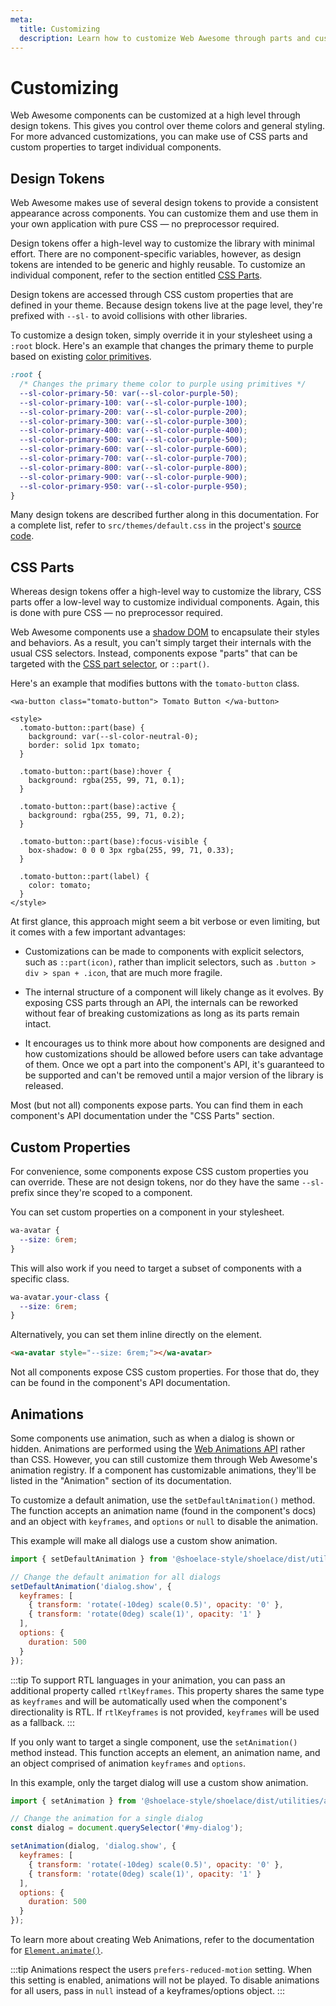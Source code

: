 ```yaml
---
meta:
  title: Customizing
  description: Learn how to customize Web Awesome through parts and custom properties.
---
```


# Customizing

Web Awesome components can be customized at a high level through design tokens. This gives you control over theme colors and general styling. For more advanced customizations, you can make use of CSS parts and custom properties to target individual components.

## Design Tokens

Web Awesome makes use of several design tokens to provide a consistent appearance across components. You can customize them and use them in your own application with pure CSS — no preprocessor required.

Design tokens offer a high-level way to customize the library with minimal effort. There are no component-specific variables, however, as design tokens are intended to be generic and highly reusable. To customize an individual component, refer to the section entitled [CSS Parts](#css-parts).

Design tokens are accessed through CSS custom properties that are defined in your theme. Because design tokens live at the page level, they're prefixed with `--sl-` to avoid collisions with other libraries.

To customize a design token, simply override it in your stylesheet using a `:root` block. Here's an example that changes the primary theme to purple based on existing [color primitives](/tokens/color#primitives).

```css
:root {
  /* Changes the primary theme color to purple using primitives */
  --sl-color-primary-50: var(--sl-color-purple-50);
  --sl-color-primary-100: var(--sl-color-purple-100);
  --sl-color-primary-200: var(--sl-color-purple-200);
  --sl-color-primary-300: var(--sl-color-purple-300);
  --sl-color-primary-400: var(--sl-color-purple-400);
  --sl-color-primary-500: var(--sl-color-purple-500);
  --sl-color-primary-600: var(--sl-color-purple-600);
  --sl-color-primary-700: var(--sl-color-purple-700);
  --sl-color-primary-800: var(--sl-color-purple-800);
  --sl-color-primary-900: var(--sl-color-purple-900);
  --sl-color-primary-950: var(--sl-color-purple-950);
}
```

Many design tokens are described further along in this documentation. For a complete list, refer to `src/themes/default.css` in the project's [source code](https://github.com/shoelace-style/shoelace/blob/current/src/themes/default.css).

## CSS Parts

Whereas design tokens offer a high-level way to customize the library, CSS parts offer a low-level way to customize individual components. Again, this is done with pure CSS — no preprocessor required.

Web Awesome components use a [shadow DOM](https://developer.mozilla.org/en-US/docs/Web/Web_Components/Using_shadow_DOM) to encapsulate their styles and behaviors. As a result, you can't simply target their internals with the usual CSS selectors. Instead, components expose "parts" that can be targeted with the [CSS part selector](https://developer.mozilla.org/en-US/docs/Web/CSS/::part), or `::part()`.

Here's an example that modifies buttons with the `tomato-button` class.

```html:preview
<wa-button class="tomato-button"> Tomato Button </wa-button>

<style>
  .tomato-button::part(base) {
    background: var(--sl-color-neutral-0);
    border: solid 1px tomato;
  }

  .tomato-button::part(base):hover {
    background: rgba(255, 99, 71, 0.1);
  }

  .tomato-button::part(base):active {
    background: rgba(255, 99, 71, 0.2);
  }

  .tomato-button::part(base):focus-visible {
    box-shadow: 0 0 0 3px rgba(255, 99, 71, 0.33);
  }

  .tomato-button::part(label) {
    color: tomato;
  }
</style>
```

At first glance, this approach might seem a bit verbose or even limiting, but it comes with a few important advantages:

- Customizations can be made to components with explicit selectors, such as `::part(icon)`, rather than implicit selectors, such as `.button > div > span + .icon`, that are much more fragile.

- The internal structure of a component will likely change as it evolves. By exposing CSS parts through an API, the internals can be reworked without fear of breaking customizations as long as its parts remain intact.

- It encourages us to think more about how components are designed and how customizations should be allowed before users can take advantage of them. Once we opt a part into the component's API, it's guaranteed to be supported and can't be removed until a major version of the library is released.

Most (but not all) components expose parts. You can find them in each component's API documentation under the "CSS Parts" section.

## Custom Properties

For convenience, some components expose CSS custom properties you can override. These are not design tokens, nor do they have the same `--sl-` prefix since they're scoped to a component.

You can set custom properties on a component in your stylesheet.

```css
wa-avatar {
  --size: 6rem;
}
```

This will also work if you need to target a subset of components with a specific class.

```css
wa-avatar.your-class {
  --size: 6rem;
}
```

Alternatively, you can set them inline directly on the element.

```html
<wa-avatar style="--size: 6rem;"></wa-avatar>
```

Not all components expose CSS custom properties. For those that do, they can be found in the component's API documentation.

## Animations

Some components use animation, such as when a dialog is shown or hidden. Animations are performed using the [Web Animations API](https://developer.mozilla.org/en-US/docs/Web/API/Web_Animations_API) rather than CSS. However, you can still customize them through Web Awesome's animation registry. If a component has customizable animations, they'll be listed in the "Animation" section of its documentation.

To customize a default animation, use the `setDefaultAnimation()` method. The function accepts an animation name (found in the component's docs) and an object with `keyframes`, and `options` or `null` to disable the animation.

This example will make all dialogs use a custom show animation.

```js
import { setDefaultAnimation } from '@shoelace-style/shoelace/dist/utilities/animation-registry.js';

// Change the default animation for all dialogs
setDefaultAnimation('dialog.show', {
  keyframes: [
    { transform: 'rotate(-10deg) scale(0.5)', opacity: '0' },
    { transform: 'rotate(0deg) scale(1)', opacity: '1' }
  ],
  options: {
    duration: 500
  }
});
```

:::tip
To support RTL languages in your animation, you can pass an additional property called `rtlKeyframes`. This property shares the same type as `keyframes` and will be automatically used when the component's directionality is RTL. If `rtlKeyframes` is not provided, `keyframes` will be used as a fallback.
:::

If you only want to target a single component, use the `setAnimation()` method instead. This function accepts an element, an animation name, and an object comprised of animation `keyframes` and `options`.

In this example, only the target dialog will use a custom show animation.

```js
import { setAnimation } from '@shoelace-style/shoelace/dist/utilities/animation-registry.js';

// Change the animation for a single dialog
const dialog = document.querySelector('#my-dialog');

setAnimation(dialog, 'dialog.show', {
  keyframes: [
    { transform: 'rotate(-10deg) scale(0.5)', opacity: '0' },
    { transform: 'rotate(0deg) scale(1)', opacity: '1' }
  ],
  options: {
    duration: 500
  }
});
```

To learn more about creating Web Animations, refer to the documentation for [`Element.animate()`](https://developer.mozilla.org/en-US/docs/Web/API/Element/animate).

:::tip
Animations respect the users `prefers-reduced-motion` setting. When this setting is enabled, animations will not be played. To disable animations for all users, pass in `null` instead of a keyframes/options object.
:::
